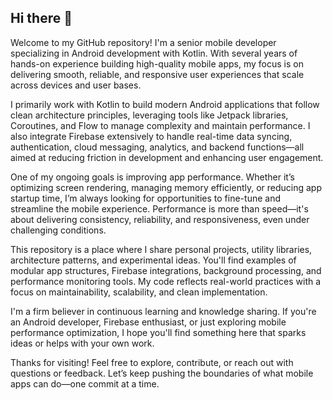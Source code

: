 ## Hi there 👋

Welcome to my GitHub repository! I'm a senior mobile developer specializing in Android development with Kotlin. With several years of hands-on experience building high-quality mobile apps, my focus is on delivering smooth, reliable, and responsive user experiences that scale across devices and user bases.

I primarily work with Kotlin to build modern Android applications that follow clean architecture principles, leveraging tools like Jetpack libraries, Coroutines, and Flow to manage complexity and maintain performance. I also integrate Firebase extensively to handle real-time data syncing, authentication, cloud messaging, analytics, and backend functions—all aimed at reducing friction in development and enhancing user engagement.

One of my ongoing goals is improving app performance. Whether it’s optimizing screen rendering, managing memory efficiently, or reducing app startup time, I’m always looking for opportunities to fine-tune and streamline the mobile experience. Performance is more than speed—it's about delivering consistency, reliability, and responsiveness, even under challenging conditions.

This repository is a place where I share personal projects, utility libraries, architecture patterns, and experimental ideas. You'll find examples of modular app structures, Firebase integrations, background processing, and performance monitoring tools. My code reflects real-world practices with a focus on maintainability, scalability, and clean implementation.

I'm a firm believer in continuous learning and knowledge sharing. If you're an Android developer, Firebase enthusiast, or just exploring mobile performance optimization, I hope you'll find something here that sparks ideas or helps with your own work.

Thanks for visiting! Feel free to explore, contribute, or reach out with questions or feedback. Let’s keep pushing the boundaries of what mobile apps can do—one commit at a time.
